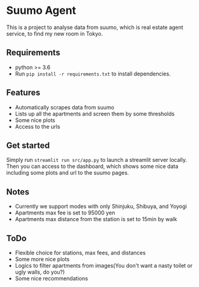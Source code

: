 # Suumo Agent
This is a project to analyse data from suumo, which is real estate agent service, to find my new room in Tokyo.  

## Requirements  
- python >= 3.6  
- Run `pip install -r requirements.txt` to install dependencies.  

## Features
- Automatically scrapes data from suumo
- Lists up all the apartments and screen them by some thresholds
- Some nice plots
- Access to the urls

## Get started
Simply run `streamlit run src/app.py` to launch a streamlit server locally.  
Then you can access to the dashboard, which shows some nice data including some plots and url to the suumo pages.  

## Notes
- Currently we support modes with only Shinjuku,  Shibuya, and Yoyogi
- Apartments max fee is set to 95000 yen
- Apartments max distance from the station is set to 15min by walk

## ToDo
- Flexible choice for stations, max fees, and distances
- Some more nice plots
- Logics to filter apartments from images(You don't want a nasty toilet or ugly walls, do you?)
- Some nice recommendations
